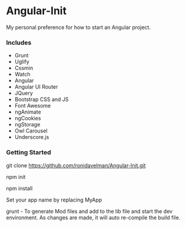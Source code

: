 # Angular-Init
My personal preference for how to start an Angular project.

### Includes
- Grunt
- Uglify
- Cssmin
- Watch
- Angular 
- Angular UI Router
- JQuery
- Bootstrap CSS and JS
- Font Awesome
- ngAnimate
- ngCookies
- ngStorage
- Owl Carousel
- Underscore.js

### Getting Started

git clone https://github.com/ronidavelman/Angular-Init.git

npm init

npm install

Set your app name by replacing MyApp

grunt - To generate Mod files and add to the lib file and start the dev environment. As changes are made, it will auto re-compile the build file.


